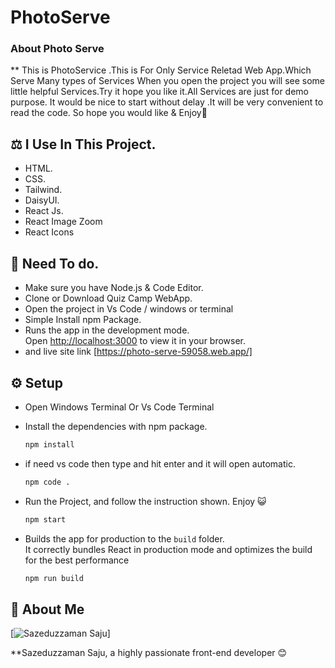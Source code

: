 # PhotoServe

### About Photo Serve

\*\* This is PhotoService .This is For Only Service Reletad Web App.Which Serve Many types of Services When you open the project you will see some little helpful Services.Try it hope you like it.All Services are just for demo purpose.
It would be nice to start without delay .It will be very convenient to read the code.
So hope you would like & Enjoy🤠

## ⚖️ I Use In This Project.

- HTML.
- CSS.
- Tailwind.
- DaisyUI.
- React Js.
- React Image Zoom
- React Icons

## 📙 Need To do.

- Make sure you have Node.js & Code Editor.
- Clone or Download Quiz Camp WebApp.
- Open the project in Vs Code / windows or terminal
- Simple Install npm Package.
- Runs the app in the development mode.\
  Open [http://localhost:3000](http://localhost:3000) to view it in your browser.
- and live site link [https://photo-serve-59058.web.app/]

## ⚙️ Setup

- Open Windows Terminal Or Vs Code Terminal

- Install the dependencies with npm package.

  ```bash
  npm install
  ```

- if need vs code then type and hit enter and it will open automatic.

  ```bash
  npm code .
  ```

- Run the Project, and follow the instruction shown. Enjoy 😺

  ```bash
  npm start
  ```

- Builds the app for production to the `build` folder.\
  It correctly bundles React in production mode and optimizes the build for the best performance

  ```bash
  npm run build
  ```

## 🤠 About Me

[![Sazeduzzaman Saju](https://avatars.githubusercontent.com/u/107988750?s=400&u=e6802371dcb0d4b678987f132665517ca9293b94&v=4)]

\*\*Sazeduzzaman Saju, a highly passionate front-end developer 😊
